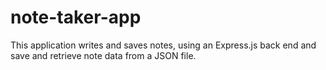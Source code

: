 # note-taker-app
This application writes and saves notes, using an Express.js back end and save and retrieve note data from a JSON file. 
